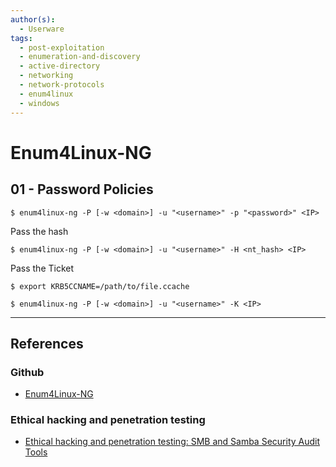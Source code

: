 ```yaml
---
author(s):
  - Userware
tags:
  - post-exploitation
  - enumeration-and-discovery
  - active-directory
  - networking
  - network-protocols
  - enum4linux
  - windows
---
```

# Enum4Linux-NG

## 01 - Password Policies

```
$ enum4linux-ng -P [-w <domain>] -u "<username>" -p "<password>" <IP>
```

Pass the hash

```
$ enum4linux-ng -P [-w <domain>] -u "<username>" -H <nt_hash> <IP>
```

Pass the Ticket

```
$ export KRB5CCNAME=/path/to/file.ccache

$ enum4linux-ng -P [-w <domain>] -u "<username>" -K <IP>
```

---
## References

### Github

- [Enum4Linux-NG](https://github.com/cddmp/enum4linux-ng)

### Ethical hacking and penetration testing

- [Ethical hacking and penetration testing: SMB and Samba Security Audit Tools](https://miloserdov.org/?p=4066)